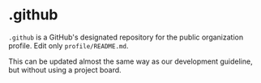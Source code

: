 # .github

`.github` is a GitHub's designated repository for the public organization profile. Edit only `profile/README.md`.

This can be updated almost the same way as our development guideline, but without using a project board.
